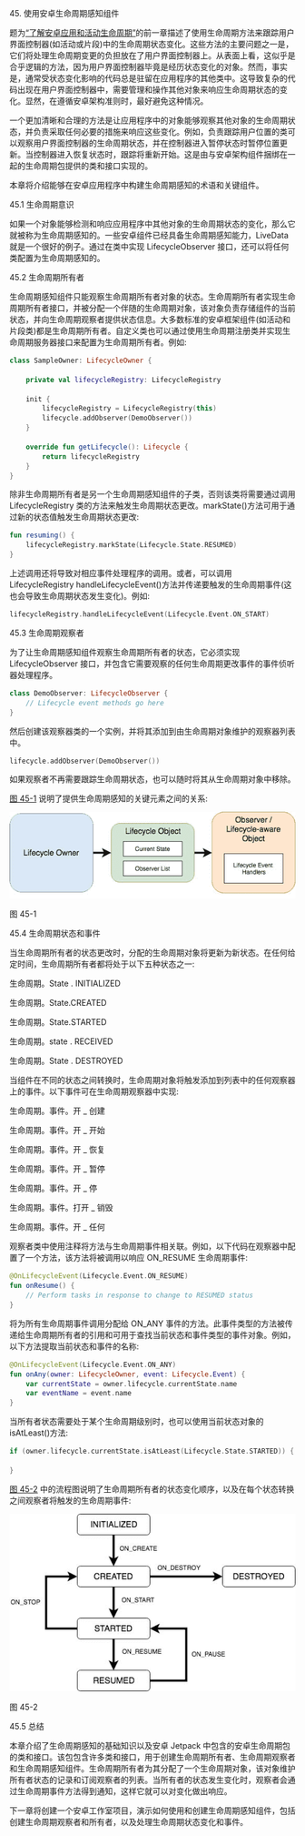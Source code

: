 45\. 使用安卓生命周期感知组件

题为[“了解安卓应用和活动生命周期”](19.html#_idTextAnchor395)的前一章描述了使用生命周期方法来跟踪用户界面控制器(如活动或片段)中的生命周期状态变化。这些方法的主要问题之一是，它们将处理生命周期变更的负担放在了用户界面控制器上。从表面上看，这似乎是合乎逻辑的方法，因为用户界面控制器毕竟是经历状态变化的对象。然而，事实是，通常受状态变化影响的代码总是驻留在应用程序的其他类中。这导致复杂的代码出现在用户界面控制器中，需要管理和操作其他对象来响应生命周期状态的变化。显然，在遵循安卓架构准则时，最好避免这种情况。

一个更加清晰和合理的方法是让应用程序中的对象能够观察其他对象的生命周期状态，并负责采取任何必要的措施来响应这些变化。例如，负责跟踪用户位置的类可以观察用户界面控制器的生命周期状态，并在控制器进入暂停状态时暂停位置更新。当控制器进入恢复状态时，跟踪将重新开始。这是由与安卓架构组件捆绑在一起的生命周期包提供的类和接口实现的。

本章将介绍能够在安卓应用程序中构建生命周期感知的术语和关键组件。

45.1 生命周期意识

如果一个对象能够检测和响应应用程序中其他对象的生命周期状态的变化，那么它就被称为生命周期感知的。一些安卓组件已经具备生命周期感知能力，LiveData 就是一个很好的例子。通过在类中实现 LifecycleObserver 接口，还可以将任何类配置为生命周期感知的。

45.2 生命周期所有者

生命周期感知组件只能观察生命周期所有者对象的状态。生命周期所有者实现生命周期所有者接口，并被分配一个伴随的生命周期对象，该对象负责存储组件的当前状态，并向生命周期观察者提供状态信息。大多数标准的安卓框架组件(如活动和片段类)都是生命周期所有者。自定义类也可以通过使用生命周期注册类并实现生命周期服务器接口来配置为生命周期所有者。例如:

```kt
class SampleOwner: LifecycleOwner {

    private val lifecycleRegistry: LifecycleRegistry

    init {
        lifecycleRegistry = LifecycleRegistry(this)
        lifecycle.addObserver(DemoObserver())
    }

    override fun getLifecycle(): Lifecycle {
        return lifecycleRegistry
    }
}
```

除非生命周期所有者是另一个生命周期感知组件的子类，否则该类将需要通过调用 LifecycleRegistry 类的方法来触发生命周期状态更改。markState()方法可用于通过新的状态值触发生命周期状态更改:

```kt
fun resuming() {
    lifecycleRegistry.markState(Lifecycle.State.RESUMED)
}
```

上述调用还将导致对相应事件处理程序的调用。或者，可以调用 LifecycleRegistry handleLifecycleEvent()方法并传递要触发的生命周期事件(这也会导致生命周期状态发生变化)。例如:

```kt
lifecycleRegistry.handleLifecycleEvent(Lifecycle.Event.ON_START)
```

45.3 生命周期观察者

为了让生命周期感知组件观察生命周期所有者的状态，它必须实现 LifecycleObserver 接口，并包含它需要观察的任何生命周期更改事件的事件侦听器处理程序。

```kt
class DemoObserver: LifecycleObserver {
    // Lifecycle event methods go here
}
```

然后创建该观察器类的一个实例，并将其添加到由生命周期对象维护的观察器列表中。

```kt
lifecycle.addObserver(DemoObserver())
```

如果观察者不再需要跟踪生命周期状态，也可以随时将其从生命周期对象中移除。

[图 45-1](#_idTextAnchor916) 说明了提供生命周期感知的关键元素之间的关系:

![](img/lifecycle_component_diagram.jpg)

图 45-1

45.4 生命周期状态和事件

当生命周期所有者的状态更改时，分配的生命周期对象将更新为新状态。在任何给定时间，生命周期所有者都将处于以下五种状态之一:

生命周期。State . INITIALIZED

生命周期。State.CREATED

生命周期。State.STARTED

生命周期。state . RECEIVED

生命周期。State . DESTROYED

当组件在不同的状态之间转换时，生命周期对象将触发添加到列表中的任何观察器上的事件。以下事件可在生命周期观察器中实现:

生命周期。事件。开 _ 创建

生命周期。事件。开 _ 开始

生命周期。事件。开 _ 恢复

生命周期。事件。开 _ 暂停

生命周期。事件。开 _ 停

生命周期。事件。打开 _ 销毁

生命周期。事件。开 _ 任何

观察者类中使用注释将方法与生命周期事件相关联。例如，以下代码在观察器中配置了一个方法，该方法将被调用以响应 ON_RESUME 生命周期事件:

```kt
@OnLifecycleEvent(Lifecycle.Event.ON_RESUME)
fun onResume() {
    // Perform tasks in response to change to RESUMED status
}
```

将为所有生命周期事件调用分配给 ON_ANY 事件的方法。此事件类型的方法被传递给生命周期所有者的引用和可用于查找当前状态和事件类型的事件对象。例如，以下方法提取当前状态和事件的名称:

```kt
@OnLifecycleEvent(Lifecycle.Event.ON_ANY)
fun onAny(owner: LifecycleOwner, event: Lifecycle.Event) {
    var currentState = owner.lifecycle.currentState.name
    var eventName = event.name
}
```

当所有者状态需要处于某个生命周期级别时，也可以使用当前状态对象的 isAtLeast()方法:

```kt
if (owner.lifecycle.currentState.isAtLeast(Lifecycle.State.STARTED)) {

}
```

[图 45-2](#_idTextAnchor918) 中的流程图说明了生命周期所有者的状态变化顺序，以及在每个状态转换之间观察者将触发的生命周期事件:

![](img/android_lifecycle_states_diagram.jpg)

图 45-2

45.5 总结

本章介绍了生命周期感知的基础知识以及安卓 Jetpack 中包含的安卓生命周期包的类和接口。该包包含许多类和接口，用于创建生命周期所有者、生命周期观察者和生命周期感知组件。生命周期所有者为其分配了一个生命周期对象，该对象维护所有者状态的记录和订阅观察者的列表。当所有者的状态发生变化时，观察者会通过生命周期事件方法得到通知，这样它就可以对变化做出响应。

下一章将创建一个安卓工作室项目，演示如何使用和创建生命周期感知组件，包括创建生命周期观察者和所有者，以及处理生命周期状态变化和事件。